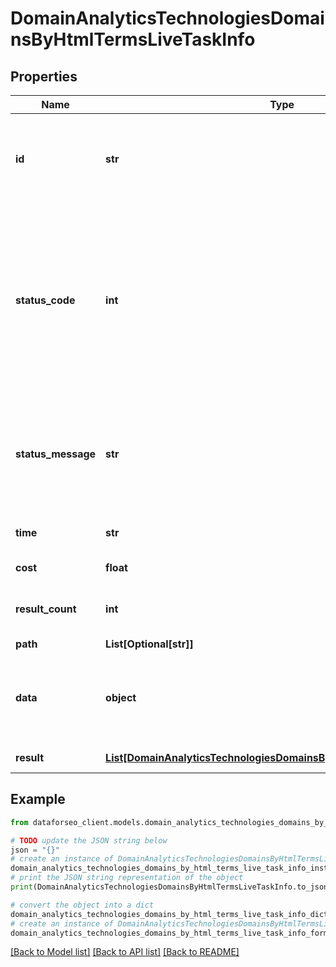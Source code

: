 # DomainAnalyticsTechnologiesDomainsByHtmlTermsLiveTaskInfo


## Properties

Name | Type | Description | Notes
------------ | ------------- | ------------- | -------------
**id** | **str** | task identifier unique task identifier in our system in the UUID format | [optional] 
**status_code** | **int** | status code of the task generated by DataForSEO, can be within the following range: 10000-60000 you can find the full list of the response codes here | [optional] 
**status_message** | **str** | informational message of the task you can find the full list of general informational messages here | [optional] 
**time** | **str** | execution time, seconds | [optional] 
**cost** | **float** | total tasks cost, USD | [optional] 
**result_count** | **int** | number of elements in the result array | [optional] 
**path** | **List[Optional[str]]** | URL path | [optional] 
**data** | **object** | contains the same parameters that you specified in the POST request | [optional] 
**result** | [**List[DomainAnalyticsTechnologiesDomainsByHtmlTermsLiveResultInfo]**](DomainAnalyticsTechnologiesDomainsByHtmlTermsLiveResultInfo.md) | array of results | [optional] 

## Example

```python
from dataforseo_client.models.domain_analytics_technologies_domains_by_html_terms_live_task_info import DomainAnalyticsTechnologiesDomainsByHtmlTermsLiveTaskInfo

# TODO update the JSON string below
json = "{}"
# create an instance of DomainAnalyticsTechnologiesDomainsByHtmlTermsLiveTaskInfo from a JSON string
domain_analytics_technologies_domains_by_html_terms_live_task_info_instance = DomainAnalyticsTechnologiesDomainsByHtmlTermsLiveTaskInfo.from_json(json)
# print the JSON string representation of the object
print(DomainAnalyticsTechnologiesDomainsByHtmlTermsLiveTaskInfo.to_json())

# convert the object into a dict
domain_analytics_technologies_domains_by_html_terms_live_task_info_dict = domain_analytics_technologies_domains_by_html_terms_live_task_info_instance.to_dict()
# create an instance of DomainAnalyticsTechnologiesDomainsByHtmlTermsLiveTaskInfo from a dict
domain_analytics_technologies_domains_by_html_terms_live_task_info_form_dict = domain_analytics_technologies_domains_by_html_terms_live_task_info.from_dict(domain_analytics_technologies_domains_by_html_terms_live_task_info_dict)
```
[[Back to Model list]](../README.md#documentation-for-models) [[Back to API list]](../README.md#documentation-for-api-endpoints) [[Back to README]](../README.md)


